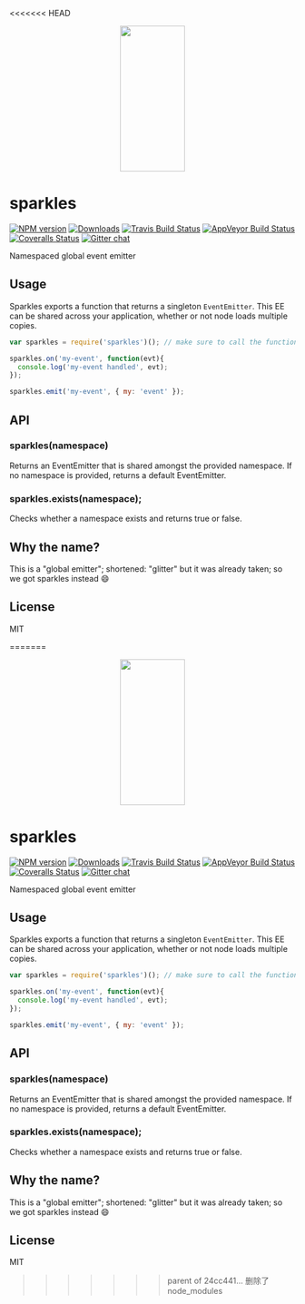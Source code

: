 <<<<<<< HEAD
<p align="center">
  <a href="http://gulpjs.com">
    <img height="257" width="114" src="https://raw.githubusercontent.com/gulpjs/artwork/master/gulp-2x.png">
  </a>
</p>

# sparkles

[![NPM version][npm-image]][npm-url] [![Downloads][downloads-image]][npm-url] [![Travis Build Status][travis-image]][travis-url] [![AppVeyor Build Status][appveyor-image]][appveyor-url] [![Coveralls Status][coveralls-image]][coveralls-url] [![Gitter chat][gitter-image]][gitter-url]

Namespaced global event emitter

## Usage

Sparkles exports a function that returns a singleton `EventEmitter`.
This EE can be shared across your application, whether or not node loads
multiple copies.

```js
var sparkles = require('sparkles')(); // make sure to call the function

sparkles.on('my-event', function(evt){
  console.log('my-event handled', evt);
});

sparkles.emit('my-event', { my: 'event' });
```

## API

### sparkles(namespace)

Returns an EventEmitter that is shared amongst the provided namespace.  If no namespace
is provided, returns a default EventEmitter.

### sparkles.exists(namespace);

Checks whether a namespace exists and returns true or false.

## Why the name?

This is a "global emitter"; shortened: "glitter" but it was already taken; so we got sparkles instead :smile:

## License

MIT

[downloads-image]: http://img.shields.io/npm/dm/sparkles.svg
[npm-url]: https://www.npmjs.com/package/sparkles
[npm-image]: http://img.shields.io/npm/v/sparkles.svg

[travis-url]: https://travis-ci.org/gulpjs/sparkles
[travis-image]: http://img.shields.io/travis/gulpjs/sparkles.svg?label=travis-ci

[appveyor-url]: https://ci.appveyor.com/project/gulpjs/sparkles
[appveyor-image]: https://img.shields.io/appveyor/ci/gulpjs/sparkles.svg?label=appveyor

[coveralls-url]: https://coveralls.io/r/gulpjs/sparkles
[coveralls-image]: http://img.shields.io/coveralls/gulpjs/sparkles/master.svg

[gitter-url]: https://gitter.im/gulpjs/gulp
[gitter-image]: https://badges.gitter.im/gulpjs/gulp.svg
=======
<p align="center">
  <a href="http://gulpjs.com">
    <img height="257" width="114" src="https://raw.githubusercontent.com/gulpjs/artwork/master/gulp-2x.png">
  </a>
</p>

# sparkles

[![NPM version][npm-image]][npm-url] [![Downloads][downloads-image]][npm-url] [![Travis Build Status][travis-image]][travis-url] [![AppVeyor Build Status][appveyor-image]][appveyor-url] [![Coveralls Status][coveralls-image]][coveralls-url] [![Gitter chat][gitter-image]][gitter-url]

Namespaced global event emitter

## Usage

Sparkles exports a function that returns a singleton `EventEmitter`.
This EE can be shared across your application, whether or not node loads
multiple copies.

```js
var sparkles = require('sparkles')(); // make sure to call the function

sparkles.on('my-event', function(evt){
  console.log('my-event handled', evt);
});

sparkles.emit('my-event', { my: 'event' });
```

## API

### sparkles(namespace)

Returns an EventEmitter that is shared amongst the provided namespace.  If no namespace
is provided, returns a default EventEmitter.

### sparkles.exists(namespace);

Checks whether a namespace exists and returns true or false.

## Why the name?

This is a "global emitter"; shortened: "glitter" but it was already taken; so we got sparkles instead :smile:

## License

MIT

[downloads-image]: http://img.shields.io/npm/dm/sparkles.svg
[npm-url]: https://www.npmjs.com/package/sparkles
[npm-image]: http://img.shields.io/npm/v/sparkles.svg

[travis-url]: https://travis-ci.org/gulpjs/sparkles
[travis-image]: http://img.shields.io/travis/gulpjs/sparkles.svg?label=travis-ci

[appveyor-url]: https://ci.appveyor.com/project/gulpjs/sparkles
[appveyor-image]: https://img.shields.io/appveyor/ci/gulpjs/sparkles.svg?label=appveyor

[coveralls-url]: https://coveralls.io/r/gulpjs/sparkles
[coveralls-image]: http://img.shields.io/coveralls/gulpjs/sparkles/master.svg

[gitter-url]: https://gitter.im/gulpjs/gulp
[gitter-image]: https://badges.gitter.im/gulpjs/gulp.svg
>>>>>>> parent of 24cc441... 删除了node_modules
